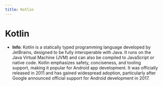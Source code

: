 ```yaml
---
title: Kotlin
---
```


# Kotlin
- **Info**:
Kotlin is a statically typed programming language developed by JetBrains, designed to be fully interoperable with Java. It runs on the Java Virtual Machine (JVM) and can also be compiled to JavaScript or native code. Kotlin emphasizes safety, conciseness, and tooling support, making it popular for Android app development. It was officially released in 2011 and has gained widespread adoption, particularly after Google announced official support for Android development in 2017.